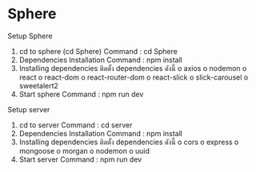 # Sphere
Setup Sphere
1.	cd to sphere (cd Sphere)
Command : cd Sphere
2.	Dependencies Installation 
Command : npm install
3.	Installing dependencies
ติดตั้ง dependencies ดังนี้
  o	axios
  o	nodemon
  o	react
  o	react-dom
  o	react-router-dom
  o	react-slick
  o	slick-carousel
  o	sweetalert2
4.	Start sphere
Command : npm run dev

Setup server
1.	cd to server 
Command : cd server
2.	Dependencies Installation 
Command : npm install
3.	Installing dependencies
ติดตั้ง dependencies ดังนี้
o	cors
o	express
o	mongoose
o	morgan
o	nodemon
o	uuid
4.	Start server
Command : npm run dev
